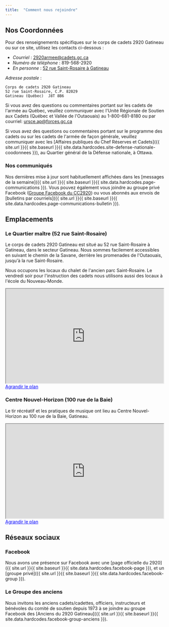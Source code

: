 ```yaml
---
title:  "Comment nous rejoindre"  
---
```


## Nos Coordonnées

Pour des renseignements spécifiques sur le corps de cadets 2920 Gatineau ou sur ce site, utilisez les contacts ci-dessous :

- *Courriel* : <2920armee@cadets.gc.ca>
- *Numéro de téléphone* : 819-568-2920
- *En personne* : [52 rue Saint-Rosaire à Gatineau](#emplacements)

*Adresse postale* :

    Corps de cadets 2920 Gatineau
    52 rue Saint-Rosaire, C.P. 82029
    Gatineau (Québec)  J8T 8B6



Si vous avez des questions ou commentaires portant sur les cadets de l'armée au Québec, veuillez communiquer avec l'Unité Régionale de Soutien aux Cadets (Québec et Vallée de l'Outaouais) au 1-800-681-8180 ou par courriel: <ursce.ap@forces.gc.ca>

Si vous avez des questions ou commentaires portant sur le programme des cadets ou sur les cadets de l'armée de façon générale, veuillez communiquer avec les [Affaires publiques du Chef Réserves et Cadets]({{ site.url }}{{ site.baseurl }}{{ site.data.hardcodes.site-defense-nationale-coodonnees }}), au Quartier général de la Défense nationale, à Ottawa.


### Nos communiqués

Nos dernières mise à jour sont habituellement affichées dans les [messages de la semaine]({{ site.url }}{{ site.baseurl }}{{ site.data.hardcodes.page-communications }}). Vous pouvez également vous joindre au groupe privé Facebook (<a href="https://www.facebook.com/groups/cc2920Gatineau" target="_blank">Groupe Facebook du CC2920</a>) ou vous abonnés aux envois de [bulletins par courriels]({{ site.url }}{{ site.baseurl }}{{ site.data.hardcodes.page-communications-bulletin }}).

## Emplacements

### Le Quartier maître (52 rue Saint-Rosaire)

Le corps de cadets 2920 Gatineau est situé au 52 rue Saint-Rosaire à Gatineau, dans le secteur Gatineau. Nous sommes facilement accessibles en suivant le chemin de la Savane, derrière les promenades de l'Outaouais, jusqu'à la rue Saint-Rosaire.

Nous occupons les locaux du chalet de l'ancien parc Saint-Rosaire. Le vendredi soir pour l'instruction des cadets nous utilisons aussi des locaux à l'école du Nouveau-Monde.

 <iframe width="500" height="300" src="https://maps.google.ca/maps?f=q&amp;source=s_q&amp;hl=fr&amp;geocode=&amp;q=52+st+rosaire,+Gatineau,+Qu%C3%A9bec&amp;aq=&amp;sll=45.470454,-75.688376&amp;sspn=0.009375,0.022638&amp;vpsrc=0&amp;ie=UTF8&amp;hq=&amp;hnear=52+Rue+Saint+Rosaire,+Gatineau,+Qu%C3%A9bec+J8T+3B3&amp;t=m&amp;z=14&amp;iwloc=A&amp;output=embed" ></iframe>
 <a href="http://maps.google.ca/maps?f=q&amp;source=embed&amp;hl=fr&amp;geocode=&amp;q=52+st+rosaire,+Gatineau,+Qu%C3%A9bec&amp;aq=&amp;sll=45.470454,-75.688376&amp;sspn=0.009375,0.022638&amp;vpsrc=0&amp;ie=UTF8&amp;hq=&amp;hnear=52+Rue+Saint+Rosaire,+Gatineau,+Qu%C3%A9bec+J8T+3B3&amp;t=m&amp;z=14&amp;iwloc=A" style="color:#0000FF;text-align:left">Agrandir le plan</a> 

### Centre Nouvel-Horizon (100 rue de la Baie)

 Le tir récréatif et les pratiques de musique ont lieu au Centre Nouvel-Horizon au 100 rue de la Baie, Gatineau.

 <iframe width="500" height="300" src="https://maps.google.ca/maps?f=q&amp;source=s_q&amp;hl=fr&amp;geocode=&amp;q=100+Rue+de+la+Baie,+Gatineau,+Qu%C3%A9bec&amp;aq=0&amp;sll=45.467475,-75.691509&amp;sspn=0.004688,0.011319&amp;vpsrc=0&amp;ie=UTF8&amp;hq=&amp;hnear=100+Rue+de+la+Baie,+Gatineau,+Qu%C3%A9bec+J8T+3H7&amp;t=m&amp;z=14&amp;ll=45.461384,-75.69572&amp;output=embed"></iframe>
 <a href="http://maps.google.ca/maps?f=q&amp;source=embed&amp;hl=fr&amp;geocode=&amp;q=100+Rue+de+la+Baie,+Gatineau,+Qu%C3%A9bec&amp;aq=0&amp;sll=45.467475,-75.691509&amp;sspn=0.004688,0.011319&amp;vpsrc=0&amp;ie=UTF8&amp;hq=&amp;hnear=100+Rue+de+la+Baie,+Gatineau,+Qu%C3%A9bec+J8T+3H7&amp;t=m&amp;z=14&amp;ll=45.461384,-75.69572" style="color:#0000FF;text-align:left">Agrandir le plan</a>

## Réseaux sociaux

### Facebook
Nous avons une présence sur Facebook avec une [page officielle du 2920]({{ site.url }}{{ site.baseurl }}{{ site.data.hardcodes.facebook-page }}), et un [groupe privé]({{ site.url }}{{ site.baseurl }}{{ site.data.hardcodes.facebook-group }}).

### Le Groupe des anciens
Nous invitons les anciens cadets/cadettes, officiers, instructeurs et bénévoles du comité de soutien depuis 1973 à se joindre au groupe Facebook des [Anciens du 2920 Gatineau]({{ site.url }}{{ site.baseurl }}{{ site.data.hardcodes.facebook-group-anciens }}). 

